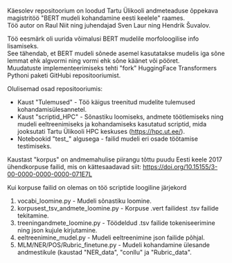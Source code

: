 Käesolev repositoorium on loodud Tartu Ülikooli andmeteaduse õppekava magistritöö "BERT mudeli kohandamine eesti keelele" raames. <br>
Töö autor on Raul Niit ning juhendajad Sven Laur ning Hendrik Šuvalov. <br>

Töö eesmärk oli uurida võimalusi BERT mudelile morfoloogilise info lisamiseks. <br>
See tähendab, et BERT mudeli sõnede asemel kasutatakse mudelis iga sõne lemmat ehk algvormi ning vormi ehk sõne käänet või pööret. <br>
Muudatuste implementeerimiseks tehti "fork" HuggingFace Transformers Pythoni paketi GitHubi repositooriumist.

Olulisemad osad repositooriumis:

* Kaust "Tulemused" - Töö käigus treenitud mudelite tulemused kohandamisülesannetel.
* Kaust "scriptid_HPC" - Sõnastiku loomiseks, andmete töötlemiseks ning mudeli eeltreenimiseks ja kohandamiseks kasutatud scriptid, mida jooksutati Tartu Ülikooli HPC keskuses (https://hpc.ut.ee/).
* Notebookid "test_" algusega - failid mudeli eri osade töötamise testimiseks.

Kaustast "korpus" on andmemahulise piirangu tõttu puudu Eesti keele 2017 ühendkorpuse failid, mis on kättesaadavad siit: https://doi.org/10.15155/3-00-0000-0000-0000-071E7L

Kui korpuse failid on olemas on töö scriptide loogiline järjekord 

1. vocabi_loomine.py - Mudeli sõnastiku loomine.
2. korpusest_tsv_andmete_loomine.py - Korpuse .vert failidest .tsv failide tekitamine.
3. treeningandmete_loomine.py - Töödeldud .tsv failide tokeniseerimine ning json kujule kirjutamine.
4. eeltreenimine_mudel.py - Mudeli eeltreenimine json failide põhjal.
5. MLM/NER/POS/Rubric_finetune.py - Mudeli kohandamine ülesande andmestikule (kaustad "NER_data", "conllu" ja "Rubric_data".
